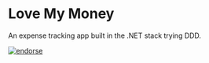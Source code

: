 # Love My Money
An expense tracking app built in the .NET stack trying DDD.


[![endorse](https://api.coderwall.com/lincolnpires/endorsecount.png)](https://coderwall.com/lincolnpires)
